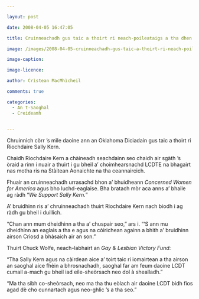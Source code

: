 ```yaml
---

layout: post

date: 2008-04-05 16:47:05

title: Cruinneachadh gus taic a thoirt ri neach-poileataigs a tha dhen bheachd gu bheil a’ choimhearsnachd LCDTE nas miosa na ceannaircich

image: /images/2008-04-05-cruinneachadh-gus-taic-a-thoirt-ri-neach-poileataigs-a-tha-dhen-bheachd-gu-bheil-a-choimhearsnachd-lcdte-nas-miosa-na-ceannaircich.jpg

image-caption:

image-licence:

author: Crìstean MacMhìcheil

comments: true

categories:
  - An t-Saoghal
  - Creideamh
  

---
```


Chruinnich còrr &#8217;s mìle daoine ann an Oklahoma Diciadain gus taic a thoirt ri Riochdaire Sally Kern.

<!--more-->

Chaidh Riochdaire Kern a chàineadh seachdainn seo chaidh air sgàth &#8217;s òraid a rinn i nuair a thuirt i gu bheil a&#8217; choimhearsnachd LCDTE na bhagairt nas motha ris na Stàitean Aonaichte na tha ceannaircich.

Fhuair an cruinneachadh urrasachd bhon a&#8217; bhuidheann _Concerned Women for America_ agus bho luchd-eaglaise. Bha bratach mòr aca anns a&#8217; bhaile ag ràdh &#8220;_We Support Sally Kern._&#8221;

A&#8217; bruidhinn ris a&#8217; chruinneachadh thuirt Riochdaire Kern nach biodh i ag ràdh gu bheil i duillich.

&#8220;Chan ann mum dheidhinn a tha a&#8217; chuspair seo,&#8221; ars i. &#8220;&#8216;S ann mu dheidhinn an eaglais a tha e agus na còirichean againn a bhith a&#8217; bruidhinn airson Crìosd a bhàsaich air an son.&#8221;

Thuirt Chuck Wolfe, neach-labhairt an _Gay & Lesbian Victory Fund_:

&#8220;Tha Sally Kern agus na càirdean aice a&#8217; toirt taic ri iomairtean a tha airson an saoghal aice fhèin a bhrosnachadh, saoghal far am feum daoine LCDT cumail a-mach gu bheil iad eile-sheòrsach neo dol à shealladh.&#8221;

&#8220;Ma tha sibh co-sheòrsach, neo ma tha thu eòlach air daoine LCDT bidh fios agad dè cho cunnartach agus neo-ghlic &#8217;s a tha seo.&#8221;
